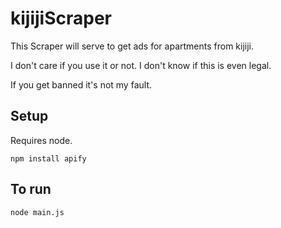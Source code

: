 # kijijiScraper
This Scraper will serve to get ads for apartments from kijiji.

I don't care if you use it or not. I don't know if this is even legal.

If you get banned it's not my fault.

## Setup
Requires node.

```npm install apify```

## To run

```node main.js```
